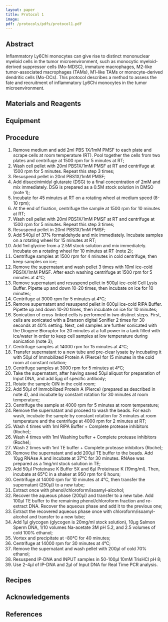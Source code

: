 ```yaml
---
layout: paper
title: Protocol 1
image:
pdf: /protocols/pdfs/protocol1.pdf
---
```


## Abstract

Inflammatory Ly6Chi monocytes can give rise to distinct mononuclear myeloid cells in the tumor microenvironment, such as monocytic myeloid-derived suppressor cells (Mo-MDSC), immature macrophages, M2-like tumor-associated macrophages (TAMs), M1-like TAMs or monocyte-derived dendritic cells (Mo-DCs). This protocol describes a method to assess the fate and recruitment of inflammatory Ly6Chi monocytes in the tumor microenvironment.

## Materials and Reagents

## Equipment

## Procedure

1. Remove medium and add 2ml PBS 1X/1mM PMSF to each plate and scrape cells at room temperature (RT). Pool together the cells from two plates and centrifuge at 1500 rpm for 5 minutes at RT;
1. Wash cell pellet with 20ml PBS1X/1mM PMSF at RT and centrifuge at 1500 rpm for 5 minutes. Repeat this step 3 times;
1. Resuspend pellet in 20ml PBS1X/1mM PMSF;
1. Add disuccinimidyl glutarate (DSG) to a final concentration of 2mM and mix immediately. DSG is prepared as a 0.5M stock solution in DMSO (note 1);
1. Incubate for 45 minutes at RT on a rotating wheel at medium speed (8-10 rpm);
1. At the end of fixation, centrifuge the sample at 1500 rpm for 10 minutes at RT;
1. Wash cell pellet with 20ml PBS1X/1mM PMSF at RT and centrifuge at 1500 rpm for 5 minutes. Repeat this step 3 times;
1. Resuspend pellet in 20ml PBS1X/1mM PMSF;
1. Add 540µl of 37% formaldehyde and mix immediately. Incubate samples on a rotating wheel for 15 minutes at RT;
1. Add 1ml glycine from a 2.5M stock solution and mix immediately. Incubate on a rotating wheel for 10 minutes at RT (note 2);
1. Centrifuge samples at 1500 rpm for 4 minutes in cold centrifuge, then keep samples on ice;
1. Remove the supernatant and wash pellet 3 times with 10ml ice-cold PBS1X/1mM PMSF. After each washing centrifuge at 1500 rpm for 5 minutes at 4°C;
1. Remove supernatant and resuspend pellet in 500µl ice-cold Cell Lysis Buffer. Pipette up and down 10-20 times, then incubate on ice for 10 minutes;
1. Centrifuge at 3000 rpm for 5 minutes at 4°C;
1. Remove supernatant and resuspend pellet in 600µl ice-cold RIPA Buffer. Pipette up and down 10-20 times, then incubate on ice for 10 minutes;
1. Sonication of cross-linked cells is performed in two distinct steps. First, cells are sonicated with a Branson digital Sonifier 2 times for 30 seconds at 40% setting. Next, cell samples are further sonicated with the Diogene Bioruptor for 20 minutes at a full power in a tank filled with ice/water in order to keep cell samples at low temperature during sonication (note 3);
1. Centrifuge samples at 14000 rpm for 15 minutes at 4°C;
1. Transfer supernatant to a new tube and pre-clear lysate by incubating it with 50µl of Immobilized Protein A (Pierce) for 15 minutes in the cold room at constant rotation;
1. Centrifuge samples at 3000 rpm for 5 minutes at 4°C;
1. Take the supernatant, after having saved 50µl aliquot for preparation of Input DNA, and add 5µg of specific antibody;
1. Rotate the sample O/N in the cold room;
1. Add 50µl of Immobilized Protein A (Pierce) (prepared as described in note 4), and incubate by constant rotation for 30 minutes at room temperature;
1. Centrifuge the sample at 4000 rpm for 5 minutes at room temperature;
1. Remove the supernatant and proceed to wash the beads. For each wash, incubate the sample by constant rotation for 3 minutes at room temperature and the centrifuge at 4000 rpm for 2 minutes at RT;
1. Wash 4 times with 1ml RIPA Buffer + Complete protease inhibitors (Roche);
1. Wash 4 times with 1ml Washing buffer + Complete protease inhibitors (Roche);
1. Wash 2 times with 1ml TE buffer + Complete protease inhibitors (Roche);
1. Remove the supernatant and add 200µl TE buffer to the beads. Add 10µg RNAse A and incubate at 37°C for 30 minutes. RNAse was prepared as a 1mg/ml stock solution in TE;
1. Add 50µl Proteinase K Buffer 5X and 6µl Proteinase K (19mg/ml). Then, incubate at 65°C in a shaker at 950 rpm for 6 hours;
1. Centrifuge at 14000 rpm for 10 minutes at 4°C, then transfer the supernatant (250µl) to a new tube;
1. Extract once with phenol/chloroform/isoamyl-alcohol;
1. Recover the aqueous phase (200µl) and transfer to a new tube. Add 100µl TE buffer to the remaining phenol/chloroform fraction and re-extract DNA. Recover the aqueous phase and add it to the previous one;
1. Extract the recovered aqueous phase once with chloroform/isoamyl-alcohol and transfer to a new tube;
1. Add 1µl glycogen (glycogen is 20mg/ml stock solution), 10µg Salmon Sperm DNA, 1/10 volumes Na-acetate 3M pH 5.2, and 2.5 volumes of cold 100% ethanol;
1. Vortex and precipitate at -80°C for 40 minutes;
1. Centrifuge at 14000 rpm for 30 minutes at 4°C;
1. Remove the supernatant and wash pellet with 200µl of cold 70% ethanol;
1. Resuspend IP-DNA and INPUT samples in 50-100µl 10mM TrisHCl pH 8;
1. Use 2-4µl of IP-DNA and 2µl of Input DNA for Real Time PCR analysis.

## Recipes

## Acknowledgements

## References
